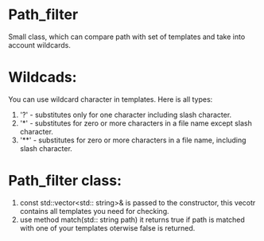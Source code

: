 # Path_filter

Small class, which can compare path with set of templates and take into account wildcards.

# Wildcads:
  You can use wildcard character in templates. Here is all types:
1) '?' - substitutes only for one character including slash character.
2) '*' - substitutes for zero or more characters in a file name except slash character.
3) '\**' - substitutes for zero or more characters in a file name, including slash character.

# Path_filter class:
1) const std::vector<std:: string>& is passed to the constructor, this vecotr contains all templates you need for checking.
2) use method match(std:: string path) it returns true if path is matched with one of your templates oterwise false is returned.
